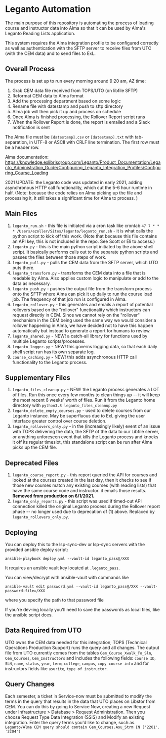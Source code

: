 # Leganto Automation
The main purpose of this repository is automating the process of loading course and instructor data into Alma so that it can be used by Alma's Leganto Reading Lists application.

This system requires the Alma integration profile to be configured correctly as well as authentication with the SFTP server to receive files from UTO (with the CEM data) and to send files to ExL.

## Overall Process
The process is set up to run every morning around 9:20 am, AZ time:
1. Grab CEM data file received from TOPS/UTO (on libfile SFTP)
2. Reformat CEM data to Alma format
3. Add the processing department based on some logic
4. Rename file with datestamp and push to sftp directory
5. Alma job will then pick it up and process on schedule
6. Once Alma is finished processing, the Rollover Report script runs
7. When the Rollover Report is done, the report is emailed and a Slack notification is sent

The Alma file must be `[datestamp].csv` or `[datestamp].txt` with tab-separation, in UTF-8 or ASCII with CRLF line termination. The first row must be a header row.

Alma documentation: https://knowledge.exlibrisgroup.com/Leganto/Product_Documentation/Leganto_Administration_Guide/Configuring_Leganto_Integration_Profiles/Configuring_Course_Loading

2021 UPDATE: the Leganto code was updated in early 2021, adding asynchronous HTTP call functionality, which cut the 5-6 hour runtime in half. (Note: because the code relies on Alma picking up the file and processing it, it still takes a significant time for Alma to process. )


## Main Files
1. `leganto_run.sh` - this file is initiated via a cron task like crontab `47 7 * * * /Users/ezoller/Sites/leganto/leganto_run.sh` - it is what calls the python script to kick off this work. (Note that because this file contains an API key, this is not included in the repo. See Scott or Eli to access.)
2. `leganto.py` - this is the main python script initiated by the above shell script. It basically performs calls out to the separate python scripts and passes the files between those steps of work.
3. `leganto_pull.py` - pulls the CEM data from the SFTP server, which UTO puts there.
4. `leganto_transform.py` - transforms the CEM data into a file that is readable by Alma. Also applies custom logic to manipulate or add to the data as necessary.
5. `leganto_push.py` - pushes the output file from the transform process onto the SFTP where Alma can pick it up daily to run the course load job. The frequency of that job run is configured in Alma.
6. `leganto_rollover.py` - this generates and emails a report of potential rollovers based on the "rollover" functionality which instructors can request directly in CEM. Since we cannot rely on the "rollover" mechanism in the CEM being used the same way we would consider a rollover happening in Alma, we have decided not to have this happen automatically but instead to generate a report for humans to review.
7. `leganto_shared.py` - NEW! a catch-all library for functions used by multiple Leganto scripts/processes.
8. `leganto_logger.py` - NEW! this governs logging data, so that each daily shell script run has its own separate log.
9. `course_caching.py` - NEW! this adds asynchronous HTTP call functionality to the Leganto process.


## Supplementary Files
1. `leganto_files_cleanup.py` - NEW! the Leganto process generates a LOT of files. Run this once every few months to clean things up -- it will keep the most recent 6 weeks' worth of files. Run it from the Leganto home directory with `python3.8 leganto_files_cleanup.py`
2. `leganto_delete_empty_courses.py` - used to delete courses from our Leganto instance. May be superfluous due to ExL giving the user interface greater control over course deletion.
3. `leganto_rollovers_only.py` - in the (increasingly likely) event of an issue with TOPS delivering the data, the SFTP of the data to our Libfile server, or anything unforeseen event that kills the Leganto process and knocks it off its regular timeslot, this standalone script can be run after Alma picks up the CEM file.


## Deprecated Files
1. `leganto_course_report.py` - this report queried the API for courses and looked at the courses created in the last day, then it checks to see if those new courses match any existing courses (with reading lists) that have the same course code and instructor. it emails those results. **Removed from production on 6/1/2021.**
2. `leganto_only_reports.py` - this script was used if timed-out API connection killed the original Leganto process during the Rollover report phase -- no longer used due to deprecation of (1) above. Replaced by `leganto_rollovers_only.py`.


## Deploying
You can deploy this to the lsp-sync-dev or lsp-sync servers with the provided ansible deploy script:
```
ansible-playbook deploy.yml --vault-id leganto_pass@/XXX
```

It requires an ansible vault key located at `.leganto_pass`.

You can view/decrypt with ansible-vault with commands like
```
ansible-vault edit password.yml --vault-id leganto_pass@/XXX --vault-password-file=/XXX
```
where you specify the path to that password file

If you're dev-ing locally you'll need to save the passwords as local files, like the ansible script does.


## Data Required from UTO
UTO owns the CEM data needed for this integration; TOPS (Technical Operations Production Support) runs the query and all changes. The output file from UTO currently comes from the tables `Cem_Course_Xwalk_To_Sln`, `Cem_Courses`, `Cem_Instructors` and includes the following fields: `course ID`, `SLN`, `name`, `status`, `year`, `term`, `college`, `campus`, `copy course info` and for instructors fields like `asurite`, `type of instructor`.


## Query Changes
Each semester, a ticket in Service-now must be submitted to modify the terms in the query that results in the data that UTO places on Libstor from CEM. You can do this by going to Service Now, creating a new Request under Infrastructure > Database > Request Administration. Then you choose Request Type Data Integration (SSIS) and Modify an existing integration. Enter the query terms you'd like to change, such as `Leganto/Alma CEM query should contain Cem_Courses.Asu_Strm IN ('2201', '2204')`

